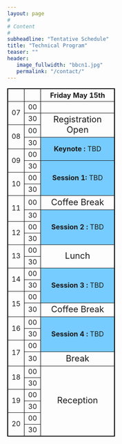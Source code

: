```yaml
---
layout: page
#
# Content
#
subheadline: "Tentative Schedule"
title: "Technical Program"
teaser: ""
header:
   image_fullwidth: "bbcn1.jpg"
   permalink: "/contact/"
---
```


<table border="1" style="width:250px; text-align:center; vertical-align=middle; border:1px solid black; ">
 
 <tr>
  <th width="25">  </th>
  <th width="25">  </th>
  <th width="450" style="text-align:center;" > Friday May 15th</th>
 </tr>


 <tr>
  <td rowspan="2"> 07 </td>
  <td> 00 </td>
  <td> </td>
 </tr>

 <tr>
  <td> 30 </td>
  <td rowspan="2" style="text-align:center; vertical-align:middle; font-size:20px;"> Registration Open </td>
 </tr>

 <tr>
  <td rowspan="2"> 08 </td>
  <td> 00 </td>
 </tr>

 <tr>
  <td> 30 </td>
  <td colspan="2" rowspan="2" style="text-align:center; vertical-align:middle; background: #7cf;"> <b> Keynote : </b> TBD</td>
 </tr>

 <tr>
  <td rowspan="2"> 09 </td>
  <td> 00 </td>
 </tr>

 <tr>
  <td> 30 </td>
  <td colspan="1" rowspan="3" style="background: #7cf"><b> Session 1: </b> TBD </td>
 </tr>

 <tr>
  <td rowspan="2"> 10 </td>
  <td> 00 </td>
 </tr>

 <tr>
  <td> 30 </td>
 </tr>

 <tr>
  <td rowspan="2"> 11 </td>
  <td> 00 </td>
  <td colspan="1" rowspan="1" style="text-align:center; vertical-align:middle; font-size:20px;"> Coffee Break </td>
 </tr>

 <tr>
  <td> 30 </td>
  <td colspan="1" rowspan="3" style="background: #7cf"><b> Session 2 : </b> TBD </td>
 </tr>

 <tr>
  <td rowspan="2"> 12 </td>
  <td> 00 </td>
 </tr>

 <tr>
  <td> 30 </td>
 </tr>

 <tr>
  <td rowspan="2"> 13 </td>
  <td> 00 </td>
  <td colspan="1" rowspan="2" style="text-align:center; vertical-align:middle; font-size:20px;"> Lunch </td>
 </tr>

 <tr>
  <td> 30 </td>
 </tr>

 <tr>
  <td rowspan="2"> 14 </td>
  <td> 00 </td>
  <td colspan="1" rowspan="3" style="background: #7cf"><b> Session 3 : </b> TBD </td>
 </tr>

 <tr>
  <td> 30 </td>
 </tr>

 <tr>
  <td rowspan="2"> 15 </td>
  <td> 00 </td>
 </tr>

 <tr>
  <td> 30 </td>
  <td colspan="1" rowspan="1" style="text-align:center; vertical-align:middle; font-size:20px;"> Coffee Break </td>
 </tr>

 <tr>
  <td rowspan="2"> 16 </td>
  <td> 00 </td>
  <td colspan="1" rowspan="3" style="background: #7cf"><b> Session 4 : </b> TBD </td>
 </tr>

 <tr>
  <td> 30 </td>
 </tr>

 <tr>
  <td rowspan="2"> 17 </td>
  <td> 00 </td>
 </tr>

 <tr>
  <td> 30 </td>
  <td colspan="1" rowspan="1" style="text-align:center; vertical-align:middle; font-size:20px;"> Break </td>
 </tr>

 <tr>
  <td rowspan="2"> 18 </td>
  <td> 00 </td>
  <td colspan="1" rowspan="6" style="text-align:center; vertical-align:middle; font-size:20px; "> Reception </td>
 </tr>

 <tr>
  <td> 30 </td>
 </tr>

 <tr>
  <td rowspan="2"> 19 </td>
  <td> 00 </td>
 </tr>

 <tr>
  <td> 30 </td>
 </tr>

 <tr>
  <td rowspan="2"> 20 </td>
  <td> 00 </td>
 </tr>

 <tr>
  <td> 30 </td>
 </tr>


</table>


